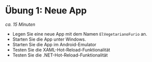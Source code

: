 # Übung 1: Neue App

*ca. 15 Minuten*

- Legen Sie eine neue App mit dem Namen  `ElVegetarianoFurio` an.
- Starten Sie die App unter Windows.
- Starten Sie die App im Android-Emulator
- Testen Sie die XAML-Hot-Reload-Funktionalität
- Testen Sie die .NET-Hot-Reload-Funktionalität
